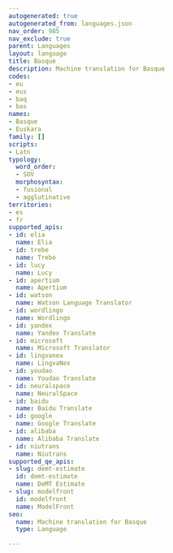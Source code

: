 ```yaml
---
autogenerated: true
autogenerated_from: languages.json
nav_order: 985
nav_exclude: true
parent: Languages
layout: language
title: Basque
description: Machine translation for Basque
codes:
- eu
- eus
- baq
- bas
names:
- Basque
- Euskara
family: []
scripts:
- Latn
typology:
  word_order:
  - SOV
  morphosyntax:
  - fusional
  - agglutinative
territories:
- es
- fr
supported_apis:
- id: elia
  name: Elia
- id: trebe
  name: Trebe
- id: lucy
  name: Lucy
- id: apertium
  name: Apertium
- id: watson
  name: Watson Language Translator
- id: wordlingo
  name: Wordlingo
- id: yandex
  name: Yandex Translate
- id: microsoft
  name: Microsoft Translator
- id: lingvanex
  name: LingvaNex
- id: youdao
  name: Youdao Translate
- id: neuralspace
  name: NeuralSpace
- id: baidu
  name: Baidu Translate
- id: google
  name: Google Translate
- id: alibaba
  name: Alibaba Translate
- id: niutrans
  name: Niutrans
supported_qe_apis:
- slug: demt-estimate
  id: demt-estimate
  name: DeMT Estimate
- slug: modelfront
  id: modelfront
  name: ModelFront
seo:
  name: Machine translation for Basque
  type: Language

---
```


